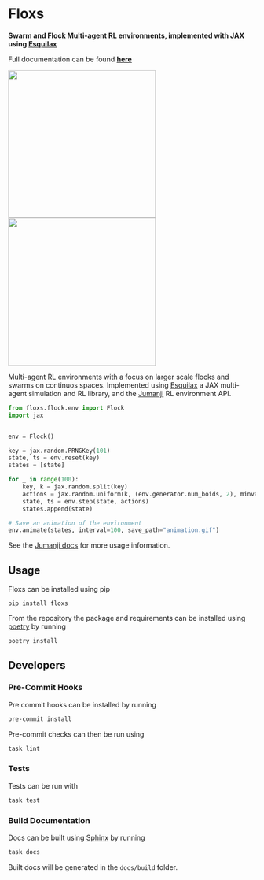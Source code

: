 # Floxs

**Swarm and Flock Multi-agent RL environments, implemented with [JAX](https://github.com/google/jax) using [Esquilax](https://zombie-einstein.github.io/esquilax/)**

Full documentation can be found [**here**](https://zombie-einstein.github.io/floxs/)

<p float="left">
  <img src="https://github.com/zombie-einstein/floxs/raw/main/.github/images/rl_boids001.gif?raw=true" width="300" />
  <img src="https://github.com/zombie-einstein/floxs/raw/main/.github/images/rl_boids002.gif?raw=true" width="300" />
</p>

Multi-agent RL environments with a focus on larger scale flocks and swarms on continuos
spaces. Implemented using [Esquilax](https://zombie-einstein.github.io/esquilax/) a JAX multi-agent simulation and RL
library, and the [Jumanji](https://github.com/instadeepai/jumanji) RL environment API.

```python
from floxs.flock.env import Flock
import jax


env = Flock()

key = jax.random.PRNGKey(101)
state, ts = env.reset(key)
states = [state]

for _ in range(100):
    key, k = jax.random.split(key)
    actions = jax.random.uniform(k, (env.generator.num_boids, 2), minval=0.5, maxval=1.0)
    state, ts = env.step(state, actions)
    states.append(state)

# Save an animation of the environment
env.animate(states, interval=100, save_path="animation.gif")
```

See the [Jumanji docs](https://instadeepai.github.io/jumanji/) for more usage information.

## Usage

Floxs can be installed using pip

```shell
pip install floxs
```

From the repository the package and requirements can be installed
using [poetry](https://python-poetry.org/docs/) by running

```shell
poetry install
```

## Developers

### Pre-Commit Hooks

Pre commit hooks can be installed by running

```bash
pre-commit install
```

Pre-commit checks can then be run using

```bash
task lint
```

### Tests

Tests can be run with

```bash
task test
```

### Build Documentation

Docs can be built using
[Sphinx](https://www.sphinx-doc.org/en/master/)
by running

```bash
task docs
```

Built docs will be generated in the `docs/build` folder.
